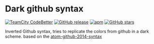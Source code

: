 Dark github syntax
=========		
[![TeamCity CodeBetter](https://img.shields.io/teamcity/codebetter/bt428.svg?maxAge=2592000)]()
[![GitHub release](https://img.shields.io/github/release/qubyte/rubidium.svg?maxAge=2592000)](2.0.0)
[![apm](https://img.shields.io/apm/l/vim-mode.svg?maxAge=2592000?style=flat-square)]()
[![GitHub stars](https://img.shields.io/github/stars/badges/shields.svg?style=social&label=Star&maxAge=2592000)]()


Inverted Github syntax, tries to replicate the colors from github in a dark scheme.
based on the [atom-github-2014-syntax](https://github.com/jacobbednarz/atom-github-2014-syntax)

